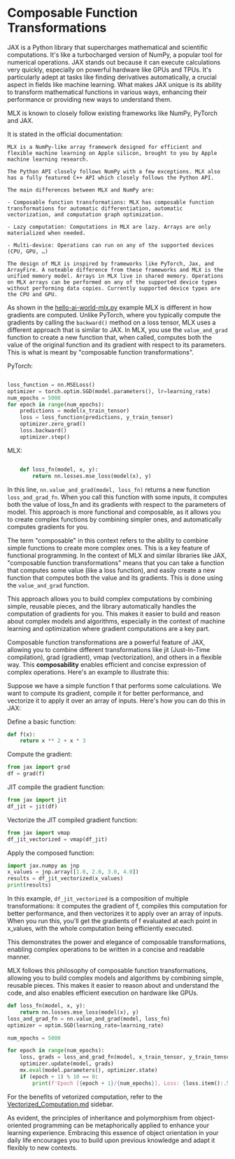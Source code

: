 # Composable Function Transformations

JAX is a Python library that supercharges mathematical and scientific computations. It's like a turbocharged version of NumPy, a popular tool for numerical operations. JAX stands out because it can execute calculations very quickly, especially on powerful hardware like GPUs and TPUs. It's particularly adept at tasks like finding derivatives automatically, a crucial aspect in fields like machine learning. What makes JAX unique is its ability to transform mathematical functions in various ways, enhancing their performance or providing new ways to understand them. 

MLX is known to closely follow existing frameworks like NumPy, PyTorch and JAX. 

It is stated in the official documentation:

    MLX is a NumPy-like array framework designed for efficient and flexible machine learning on Apple silicon, brought to you by Apple machine learning research.
    
    The Python API closely follows NumPy with a few exceptions. MLX also has a fully featured C++ API which closely follows the Python API.
    
    The main differences between MLX and NumPy are:
    
    - Composable function transformations: MLX has composable function transformations for automatic differentiation, automatic vectorization, and computation graph optimization.
    
    - Lazy computation: Computations in MLX are lazy. Arrays are only materialized when needed.
    
    - Multi-device: Operations can run on any of the supported devices (CPU, GPU, …)
    
    The design of MLX is inspired by frameworks like PyTorch, Jax, and ArrayFire. A noteable difference from these frameworks and MLX is the unified memory model. Arrays in MLX live in shared memory. Operations on MLX arrays can be performed on any of the supported device types without performing data copies. Currently supported device types are the CPU and GPU.


As shown in the  [hello-ai-world-mlx.py](../000-hello-ai-world/hello-ai-world-mlx.py) example
MLX is different in how gradients are computed. Unlike PyTorch, where you typically compute the gradients by calling the `backward()` method on a loss tensor, MLX uses a different approach that is similar to JAX. In MLX, you use the `value_and_grad` function to create a new function that, when called, computes both the value of the original function and its gradient with respect to its parameters. This is what is meant by "composable function transformations".

PyTorch:

```python

loss_function = nn.MSELoss()
optimizer = torch.optim.SGD(model.parameters(), lr=learning_rate)
num_epochs = 5000
for epoch in range(num_epochs):
    predictions = model(x_train_tensor)
    loss = loss_function(predictions, y_train_tensor)
    optimizer.zero_grad()
    loss.backward()
    optimizer.step()

```

MLX:

```python

    def loss_fn(model, x, y):
        return nn.losses.mse_loss(model(x), y)

```

In this line, `nn.value_and_grad(model, loss_fn)` returns a new function `loss_and_grad_fn`. When you call this function with some inputs, it computes both the value of loss_fn and its gradients with respect to the parameters of model. This approach is more functional and composable, as it allows you to create complex functions by combining simpler ones, and automatically computes gradients for you.

The term "composable" in this context refers to the ability to combine simple functions to create more complex ones. This is a key feature of functional programming.  In the context of MLX and similar libraries like JAX, "composable function transformations" means that you can take a function that computes some value (like a loss function), and easily create a new function that computes both the value and its gradients. This is done using the `value_and_grad` function.

This approach allows you to build complex computations by combining simple, reusable pieces, and the library automatically handles the computation of gradients for you. This makes it easier to build and reason about complex models and algorithms, especially in the context of machine learning and optimization where gradient computations are a key part.

Composable function transformations are a powerful feature of JAX, allowing you to combine different transformations like jit (Just-In-Time compilation), grad (gradient), vmap (vectorization), and others in a flexible way. This **composability** enables efficient and concise expression of complex operations. Here's an example to illustrate this:

Suppose we have a simple function f that performs some calculations. We want to compute its gradient, compile it for better performance, and vectorize it to apply it over an array of inputs. Here's how you can do this in JAX:

Define a basic function:

```python
def f(x):
    return x ** 2 + x * 3
```

Compute the gradient:

```python
from jax import grad
df = grad(f)
```

JIT compile the gradient function:

```python
from jax import jit
df_jit = jit(df)
```

Vectorize the JIT compiled gradient function:

```python
from jax import vmap
df_jit_vectorized = vmap(df_jit)
```

Apply the composed function:

```python
import jax.numpy as jnp
x_values = jnp.array([1.0, 2.0, 3.0, 4.0])
results = df_jit_vectorized(x_values)
print(results)
```

In this example, `df_jit_vectorized` is a composition of multiple transformations: it computes the gradient of f, compiles this computation for better performance, and then vectorizes it to apply over an array of inputs. When you run this, you'll get the gradients of f evaluated at each point in x_values, with the whole computation being efficiently executed.

This demonstrates the power and elegance of composable transformations, enabling complex operations to be written in a concise and readable manner.

MLX follows this philosophy of composable function transformations, allowing you to build complex models and algorithms by combining simple, reusable pieces. This makes it easier to reason about and understand the code, and also enables efficient execution on hardware like GPUs.


```python
def loss_fn(model, x, y):
    return nn.losses.mse_loss(model(x), y)
loss_and_grad_fn = nn.value_and_grad(model, loss_fn)
optimizer = optim.SGD(learning_rate=learning_rate)

num_epochs = 5000

for epoch in range(num_epochs):
    loss, grads = loss_and_grad_fn(model, x_train_tensor, y_train_tensor)
    optimizer.update(model, grads)
    mx.eval(model.parameters(), optimizer.state)
    if (epoch + 1) % 10 == 0:
        print(f'Epoch [{epoch + 1}/{num_epochs}], Loss: {loss.item():.5f}')
```

For the benefits of vetorized computation, refer to the [Vectorized_Computation.md](Vectorized_Computation.md) sidebar.


As evident, the principles of inheritance and polymorphism from object-oriented programming can be metaphorically applied to enhance your learning experience. Embracing this essence of object orientation in your daily life encourages you to build upon previous knowledge and adapt it flexibly to new contexts.